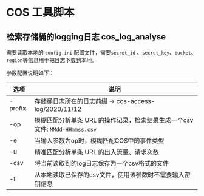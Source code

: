 # COS 工具脚本

## 检索存储桶的logging日志 cos_log_analyse

需要读取本地的 `config.ini` 配置文件，需要`secret_id` 、`secret_key`、`bucket`、`region`等信息用于把日志下载到本地。

参数配置说明如下：

| **选项**         | **说明**                                                                              |
| ---------------- | ------------------------------------------------------------------------------------- |
|-prefix|存储桶日志所在的日志前缀 -> cos-access-log/2020/11/12|
|-op| 模糊匹配分析单条 URL 的操作记录，检索结果生成一个csv文件: `MMdd-HHmmss.csv`|
|-e|当输入参数为op时，模糊匹配COS中的事件类型|
|-u|精准匹配分析单条 URL 的出入流量、请求次数|
|-csv|将当前读取到的log日志保存为一个csv格式的文件|
|-f|从本地读取已保存的csv文件，使用该参数时不需要输入密钥信息|
